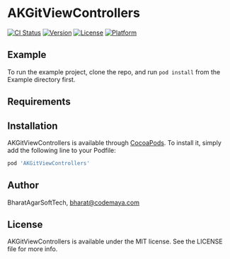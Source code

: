 # AKGitViewControllers

[![CI Status](http://img.shields.io/travis/BharatAgarSoftTech/AKGitViewControllers.svg?style=flat)](https://travis-ci.org/BharatAgarSoftTech/AKGitViewControllers)
[![Version](https://img.shields.io/cocoapods/v/AKGitViewControllers.svg?style=flat)](http://cocoapods.org/pods/AKGitViewControllers)
[![License](https://img.shields.io/cocoapods/l/AKGitViewControllers.svg?style=flat)](http://cocoapods.org/pods/AKGitViewControllers)
[![Platform](https://img.shields.io/cocoapods/p/AKGitViewControllers.svg?style=flat)](http://cocoapods.org/pods/AKGitViewControllers)

## Example

To run the example project, clone the repo, and run `pod install` from the Example directory first.

## Requirements

## Installation

AKGitViewControllers is available through [CocoaPods](http://cocoapods.org). To install
it, simply add the following line to your Podfile:

```ruby
pod 'AKGitViewControllers'
```

## Author

BharatAgarSoftTech, bharat@codemaya.com

## License

AKGitViewControllers is available under the MIT license. See the LICENSE file for more info.
